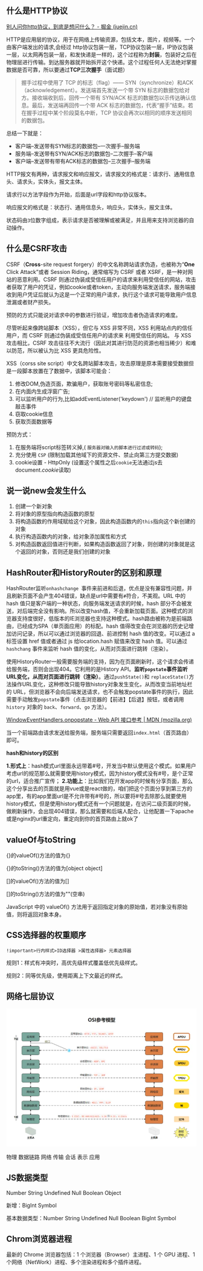 ##  什么是HTTP协议

[别人问你http协议，到底是想问什么？ - 掘金 (juejin.cn)](https://juejin.cn/post/6844903578021167111)

HTTP是应用层的协议，用于在网络上传输资源，包括文本，图片，视频等。一个由客户端发出的请求,会经过 http协议包装一层，TCP协议包装一层，IP协议包装一层，以太网再包装一层，和发快递是一样的，这个过程称为**封装**，包装好之后在物理层进行传输。到达服务器就开始拆开这个快递。这个过程任何人无法绝对掌握数据是否可靠，所以要通过**TCP三次握手**（面试题）

> 握手过程中使用了 TCP 的标志（flag）—— SYN（synchronize）和ACK（acknowledgement）。发送端首先发送一个带 SYN 标志的数据包给对方。接收端收到后，回传一个带有 SYN/ACK 标志的数据包以示传达确认信息。最后，发送端再回传一个带 ACK 标志的数据包，代表“握手”结束。若在握手过程中某个阶段莫名中断，TCP 协议会再次以相同的顺序发送相同的数据包。

总结一下就是：

- 客户端–发送带有SYN标志的数据包–一次握手–服务端
- 服务端–发送带有SYN/ACK标志的数据包–二次握手–客户端
- 客户端–发送带有带有ACK标志的数据包–三次握手–服务端

HTTP报文有两种，请求报文和响应报文，请求报文的格式是：请求行、通用信息头、请求头，实体头，报文主体。

请求行以方法字段作为开始，后面是url字段和http协议版本。

响应报文的格式是：状态行、通用信息头，响应头，实体头，报文主体。

状态码由`3`位数字组成，表示请求是否被理解或被满足，并且用来支持浏览器的自动操作。

## 什么是CSRF攻击

CSRF（**Cross**-site request forgery）的中文名称跨站请求伪造，也被称为“**One** Click Attack”或者 Session Riding，通常缩写为 CSRF 或者 XSRF，是一种对网站的恶意利用。CSRF 则通过伪装成受信任用户的请求来利用受信任的网站，攻击者获取了用户的凭证，例如cookie或者token，主动向服务端发送请求，服务端接收到用户凭证后就认为这是一个正常的用户请求，执行这个请求可能导致用户信息泄漏或者财产损失。

预防的方式只能说对请求中的参数进行验证，增加攻击者伪造请求的难度。

尽管听起来像跨站脚本（XSS），但它与 XSS 非常不同，XSS 利用站点内的信任用户，而 CSRF 则通过伪装成受信任用户的请求来 利用受信任的网站。 与 XSS 攻击相比，CSRF 攻击往往不大流行（因此对其进行防范的资源也相当稀少）和难以防范，所以被认为比 XSS 更具危险性。

XSS（corss site script）中文名跨站脚本攻击，攻击原理是原本需要接受数据但是一段脚本放置在了数据中，该脚本可能会：

1. 修改DOM,伪造页面，欺骗用户，获取账号密码等私密信息;
2. 在内面内生成浮窗广告;
3. 可以监听用户的行为,比如addEventListener('keydown') // 监听用户的键盘敲击事件
4. 窃取cookie信息
5. 获取页面数据等

预防方式：

1. 在服务端将script标签转义掉,( `服务器对输入的脚本进行过滤或转码`);
2. 充分使用 `CSP` (限制加载其他域下的资源文件、禁止向第三方提交数据)
3. cookie设置 - HttpOnly (设置这个属性之后`cookie`无法通过js去document.*cookie*读取)

## 说一说new会发生什么

1. 创建一个新对象
2. 将对象的原型指向构造函数的原型
3. 将构造函数的作用域赋给这个对象，因此构造函数内的`this`指向这个新创建的对象
4. 执行构造函数内的对象，给对象添加属性和方式
5. 对构造函数返回值进行判断，如果构造函数返回了对象，则创建的对象就是这个返回的对象，否则还是我们创建的对象

## HashRouter和HistoryRouter的区别和原理

HashRouter监听`onhashchange `事件来前进和后退，优点是没有兼容性问题，并且刷新页面不会产生404错误，缺点是url中需要有`#`符合，不美观。URL 中的 hash 值只是客户端的一种状态，向服务端发送请求的时候，hash 部分不会被发送，对后端完全没有影响。所以改变hash值，不会重新加载页面。这种模式的浏览器支持度很好，低版本的IE浏览器也支持这种模式。hash路由被称为是前端路由，已经成为SPA（单页面应用）的标配。hash 值得改变会在浏览器的历史记增加访问记录，所以可以通过浏览器的回退、前进控制 hash 值的改变。可以通过 a 标签设置 href 值或者通过 js 给location.hash 赋值来改变 hash 值。可以通过`hashchang` 事件来监听 hash 值的变化，从而对页面进行跳转（渲染）。

使用HistoryRouter一般需要服务端的支持，因为在页面刷新时，这个请求会传递给服务端，否则会出现404。它利用的是History API。**监听`popstate`事件监听URL变化，从而对页面进行跳转（渲染）**。通过`pushState()`和 `replaceState()`方法操作URL变化，这种修改只能导致history对象发生变化，从而改变当前地址栏的 URL，但浏览器不会向后端发送请求，也不会触发popstate事件的执行，因此需要手动触发`popstate`事件（点击浏览器的【前进】【后退】按钮，或者调用 `history` 对象的 `back`、`forward`、`go` 方法）。

[WindowEventHandlers.onpopstate - Web API 接口参考 | MDN (mozilla.org)](https://developer.mozilla.org/zh-CN/docs/Web/API/Window/popstate_event)

当一个前端路由请求发送给服务端，服务端只需要返回`index.html`（首页路由）即可。

**hash和history的区别**

**1.形式上**：hash模式url里面永远带着#号，开发当中默认使用这个模式。如果用户考虑url的规范那么就需要使用history模式，因为history模式没有#号，是个正常的url，适合推广宣传；
 **2.功能上**：比如我们在开发app的时候有分享页面，那么这个分享出去的页面就是用vue或是react做的，咱们把这个页面分享到第三方的app里，有的app里面url是不允许带有#号的，所以要将#号去除那么就要使用history模式，但是使用history模式还有一个问题就是，在访问二级页面的时候，做刷新操作，会出现404错误，那么就需要和后端人配合，让他配置一下apache或是nginx的url重定向，重定向到你的首页路由上就ok了

## valueOf与toString

{}的valueOf()方法的值为{}

{}的toString()方法的值为[object object] 

[]的valueOf()方法的值为[]

[]的toString()方法的值为""(空串)

JavaScript 中的 valueOf() 方法用于返回指定对象的原始值，若对象没有原始值，则将返回对象本身。

## CSS选择器的权重顺序

```
!important>行内样式>ID选择器 >属性选择器> 元素选择器
```

规则1：样式有冲突时，高优先级样式覆盖低优先级样式。

规则2：同等优先级，使用距离上下文最近的样式。

## 网络七层协议

![img](assets/v2-1dd6e1ed2f348db47ce0cde38d545ae9_720w.webp)

物理 数据链路 网络 传输 会话 表示 应用

## JS数据类型

Number String Undefined Null Boolean Object

新增：BigInt Symbol

基本数据类型：Number String Undefined Null Boolean BigInt Symbol

## Chrom浏览器进程

最新的 Chrome 浏览器包括：1 个浏览器（Browser）主进程、1 个 GPU 进程、1 个网络（NetWork）进程、多个渲染进程和多个插件进程。